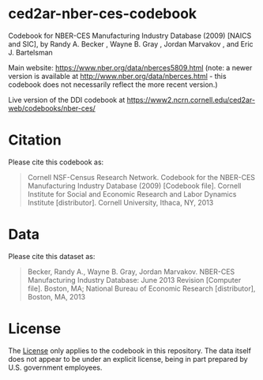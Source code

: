 # ced2ar-nber-ces-codebook
Codebook for NBER-CES Manufacturing Industry Database (2009) [NAICS and SIC], by  Randy A. Becker , Wayne B. Gray , Jordan Marvakov , and  Eric J. Bartelsman

Main website: https://www.nber.org/data/nberces5809.html (note: a newer version is available at http://www.nber.org/data/nberces.html - this codebook does not necessarily reflect the more recent version.)

Live version of the DDI codebook at https://www2.ncrn.cornell.edu/ced2ar-web/codebooks/nber-ces/

# Citation

Please cite this codebook as:

> Cornell NSF-Census Research Network. Codebook for the NBER-CES Manufacturing Industry Database (2009) [Codebook file]. Cornell Institute for Social and Economic Research and Labor Dynamics Institute [distributor]. Cornell University, Ithaca, NY, 2013

# Data

Please cite this dataset as:

> Becker, Randy A., Wayne B. Gray, Jordan Marvakov. NBER-CES Manufacturing Industry Database: June 2013 Revision [Computer file]. Boston, MA; National Bureau of Economic Research [distributor], Boston, MA, 2013

# License
The [License](LICENSE.md) only applies to the codebook in this repository. The data itself does not appear to be under an explicit license, being in part prepared by U.S. government employees.
